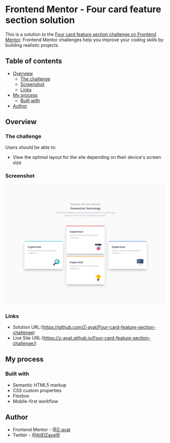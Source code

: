 # Frontend Mentor - Four card feature section solution

This is a solution to the [Four card feature section challenge on Frontend Mentor](https://www.frontendmentor.io/challenges/four-card-feature-section-weK1eFYK). Frontend Mentor challenges help you improve your coding skills by building realistic projects. 

## Table of contents

- [Overview](#overview)
  - [The challenge](#the-challenge)
  - [Screenshot](#screenshot)
  - [Links](#links)
- [My process](#my-process)
  - [Built with](#built-with)
- [Author](#author)

## Overview

### The challenge

Users should be able to:

- View the optimal layout for the site depending on their device's screen size

### Screenshot

![](./screenshot.jpg)

### Links

- Solution URL:(https://github.com/Z-ayat/Four-card-feature-section-challenge)
- Live Site URL:(https://z-ayat.github.io/Four-card-feature-section-challenge/)

## My process

### Built with

- Semantic HTML5 markup
- CSS custom properties
- Flexbox
- Mobile-first workflow

## Author

- Frontend Mentor - [@Z-ayat](https://www.frontendmentor.io/profile/Z-ayat)
- Twitter - [@AliElZayat9](https://twitter.com/AliElZayat9)